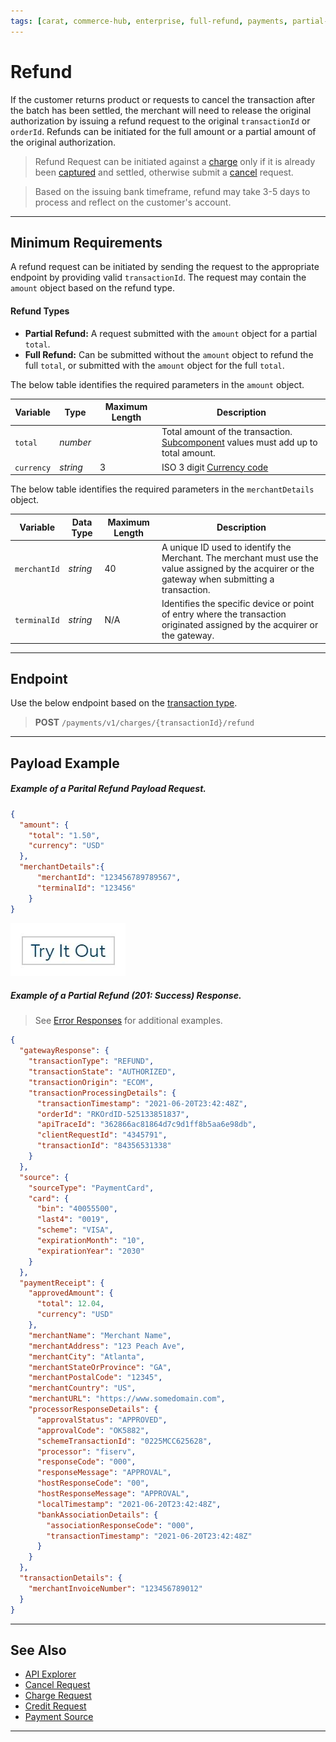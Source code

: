 ```yaml
---
tags: [carat, commerce-hub, enterprise, full-refund, payments, partial-refund, refund,api-reference,]
---
```


# Refund

If the customer returns product or requests to cancel the transaction after the batch has been settled, the merchant will need to release the original authorization by issuing a refund request to the original `transactionId` or `orderId`. Refunds can be initiated for the full amount or a partial amount of the original authorization.

<!-- theme: danger -->
>Refund Request can be initiated against a [charge](?path=docs/Resources/API-Documents/Payments/Charges.md) only if it is already been [captured](?path=docs/Resources/API-Documents/Payments/Capture.md) and settled, otherwise submit a [cancel](?path=docs/Resources/API-Documents/Payments/Cancel.md) request.

<!-- theme: warning -->
> Based on the issuing bank timeframe, refund may take 3-5 days to process and reflect on the customer's account.

---

## Minimum Requirements

A refund request can be initiated by sending the request to the appropriate endpoint by providing valid `transactionId`. The request may contain the `amount` object based on the refund type.

#### Refund Types

- **Partial Refund:** A request submitted with the `amount` object for a partial `total`.
- **Full Refund:** Can be submitted without the `amount` object to refund the full `total`, or submitted with the `amount` object for the full `total`.


<!--
type: tab
title: amount
-->

The below table identifies the required parameters in the `amount` object.

| Variable | Type | Maximum Length | Description |
| -------- | -- | ------------ | ------------------ |
| `total` | *number* |  | Total amount of the transaction. [Subcomponent](?path=docs/Resources/Master-Data/Amount-Components.md) values must add up to total amount. |
| `currency` | *string* | 3 | ISO 3 digit [Currency code](?path=docs/Resources/Master-Data/Currency-Code.md) |

<!--
type: tab
title: merchantDetails
-->

The below table identifies the required parameters in the `merchantDetails` object.

| Variable | Data Type| Maximum Length | Description |
|---------|----------|----------------|---------|
|`merchantId` | *string* | 40 | A unique ID used to identify the Merchant. The merchant must use the value assigned by the acquirer or the gateway when submitting a transaction. |
|`terminalId` | *string* | N/A |Identifies the specific device or point of entry where the transaction originated assigned by the acquirer or the gateway. |

<!-- type: tab-end -->

---

## Endpoint

Use the below endpoint based on the [transaction type](?path=docs/Resources/Guides/Transaction-Types.md).

<!-- theme: success -->
>**POST** `/payments/v1/charges/{transactionId}/refund`

---

## Payload Example

<!--
type: tab
title: Request
-->

##### Example of a Parital Refund Payload Request.

```json
{
  "amount": {
    "total": "1.50",
    "currency": "USD"
  },
  "merchantDetails":{
      "merchantId": "123456789789567",
      "terminalId": "123456"
    }
}
```

[![Try it out](../../../../assets/images/button.png)](../api/?type=post&path=/payments/v1/charges/{transactionId}/refund)


<!--
type: tab
title: Response
-->

##### Example of a Partial Refund (201: Success) Response.

<!-- theme: info -->

> See [Error Responses](?path=docs/Resources/Guides/Response-Codes/HTTP.md) for additional examples.

```json
{
  "gatewayResponse": {
    "transactionType": "REFUND",
    "transactionState": "AUTHORIZED",
    "transactionOrigin": "ECOM",
    "transactionProcessingDetails": {
      "transactionTimestamp": "2021-06-20T23:42:48Z",
      "orderId": "RKOrdID-525133851837",
      "apiTraceId": "362866ac81864d7c9d1ff8b5aa6e98db",
      "clientRequestId": "4345791",
      "transactionId": "84356531338"
    }
  },
  "source": {
    "sourceType": "PaymentCard",
    "card": {
      "bin": "40055500",
      "last4": "0019",
      "scheme": "VISA",
      "expirationMonth": "10",
      "expirationYear": "2030"
    }
  },
  "paymentReceipt": {
    "approvedAmount": {
      "total": 12.04,
      "currency": "USD"
    },
    "merchantName": "Merchant Name",
    "merchantAddress": "123 Peach Ave",
    "merchantCity": "Atlanta",
    "merchantStateOrProvince": "GA",
    "merchantPostalCode": "12345",
    "merchantCountry": "US",
    "merchantURL": "https://www.somedomain.com",
    "processorResponseDetails": {
      "approvalStatus": "APPROVED",
      "approvalCode": "OK5882",
      "schemeTransactionId": "0225MCC625628",
      "processor": "fiserv",
      "responseCode": "000",
      "responseMessage": "APPROVAL",
      "hostResponseCode": "00",
      "hostResponseMessage": "APPROVAL",
      "localTimestamp": "2021-06-20T23:42:48Z",
      "bankAssociationDetails": {
        "associationResponseCode": "000",
        "transactionTimestamp": "2021-06-20T23:42:48Z"
      }
    }
  },
  "transactionDetails": {
    "merchantInvoiceNumber": "123456789012"
  }
}
```

<!-- type: tab-end -->

---

## See Also

- [API Explorer](../api/?type=post&path=/payments/v1/refund)
- [Cancel Request](?path=docs/Resources/API-Documents/Payments/Cancel.md)
- [Charge Request](?path=docs/Resources/API-Documents/Payments/Charges.md)
- [Credit Request](?path=docs/Resources/API-Documents/Payments/Credit.md)
- [Payment Source](?path=docs/Resources/Guides/Payment-Sources/Source-Type.md)

---
